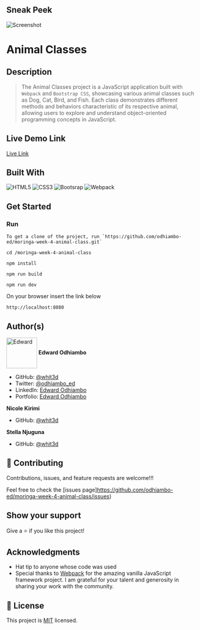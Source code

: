 ## Sneak Peek

![Screenshot](screenshot.png)

# Animal Classes

## Description

> The Animal Classes project is a JavaScript application built with `Webpack` and `Bootstrap CSS`, showcasing various animal classes such as Dog, Cat, Bird, and Fish. Each class demonstrates different methods and behaviors characteristic of its respective animal, allowing users to explore and understand object-oriented programming concepts in JavaScript.

## Live Demo Link

[Live Link]()

## Built With

![HTML5](https://icongr.am/devicon/html5-original.svg?size=80&color=currentColor)
![CSS3](https://icongr.am/devicon/css3-original.svg?size=80&color=currentColor)
![Bootsrap](https://icongr.am/devicon/bootstrap-plain.svg?size=128&color=3908e7)
![Webpack](https://icongr.am/devicon/webpack-plain.svg?size=80&color=currentColor)

## Get Started

### Run

```
To get a clone of the project, run `https://github.com/odhiambo-ed/moringa-week-4-animal-class.git`
```

```
cd /moringa-week-4-animal-class
```

```
npm install
```

```
npm run build
```

```
npm run dev
```

On your browser insert the link below
```
http://localhost:8080
```



## Author(s)

  <a href="https://github.com/odhiambo-ed" target="blank"><img align="center"
        src="https://github.com/white3d/GitHub-User-Content/blob/main/Passport_Ed-M.png"
        alt="Edward" height="80" width="80"/></a>   **Edward Odhiambo**

- GitHub: [@whit3d](https://github.com/odhiambo-ed)
- Twitter: [@odhiambo_ed](https://twitter.com/odhiambo_ed)
- LinkedIn: [Edward Odhiambo](https://www.linkedin.com/in/edward-odhiambo/)
- Portfolio: [Edward Odhiambo](https://edwardodhiambo.com/)

**Nicole Kirimi**
- GitHub: [@whit3d](https://github.com/nicole-kirimi)

**Stella Njuguna**
- GitHub: [@whit3d](https://github.com/stellarawat)

## 🤝 Contributing

Contributions, issues, and feature requests are welcome!!!

Feel free to check the [issues page]https://github.com/odhiambo-ed/moringa-week-4-animal-class/issues)

## Show your support

Give a ⭐️ if you like this project!

## Acknowledgments

- Hat tip to anyone whose code was used
- Special thanks to [Webpack](https://webpack.js.org/) for the amazing vanilla JavaScript framework project. I am grateful for your talent and generosity in sharing your work with the community.

## 📝 License

This project is [MIT](https://github.com/white3d/GitHub-User-Content/blob/main/LICENSE) licensed.

